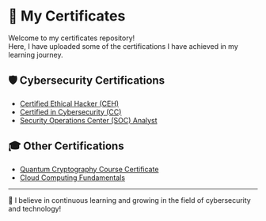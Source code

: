 # 📜 My Certificates

Welcome to my certificates repository!  
Here, I have uploaded some of the certifications I have achieved in my learning journey.

## 🛡️ Cybersecurity Certifications
- [Certified Ethical Hacker (CEH)](./ECC-CEH-Certificate.pdf)
- [Certified in Cybersecurity (CC)](./ISC2.jpg)
- [Security Operations Center (SOC) Analyst](./SPLUNK.jpg)

## 🎓 Other Certifications
- [Quantum Cryptography Course Certificate](./Quantum-Crypto-Certificate.pdf)
- [Cloud Computing Fundamentals](./Cloud-Computing-Certificate.pdf)

---

🌟 I believe in continuous learning and growing in the field of cybersecurity and technology!
